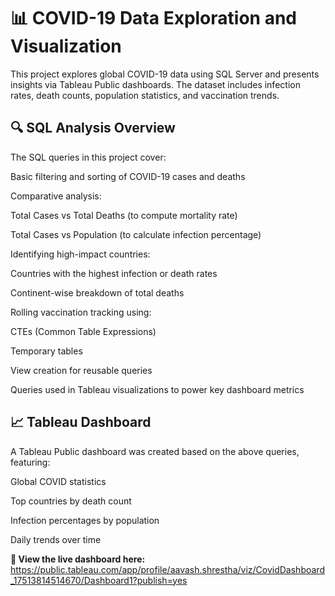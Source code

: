 # 📊 COVID-19 Data Exploration and Visualization
This project explores global COVID-19 data using SQL Server and presents insights via Tableau Public dashboards. The dataset includes infection rates, death counts, population statistics, and vaccination trends.

## 🔍 SQL Analysis Overview
The SQL queries in this project cover:

Basic filtering and sorting of COVID-19 cases and deaths

Comparative analysis:

Total Cases vs Total Deaths (to compute mortality rate)

Total Cases vs Population (to calculate infection percentage)

Identifying high-impact countries:

Countries with the highest infection or death rates

Continent-wise breakdown of total deaths

Rolling vaccination tracking using:

CTEs (Common Table Expressions)

Temporary tables

View creation for reusable queries

Queries used in Tableau visualizations to power key dashboard metrics

## 📈 Tableau Dashboard
A Tableau Public dashboard was created based on the above queries, featuring:

Global COVID statistics

Top countries by death count

Infection percentages by population

Daily trends over time

**🔗 View the live dashboard here:** https://public.tableau.com/app/profile/aavash.shrestha/viz/CovidDashboard_17513814514670/Dashboard1?publish=yes
